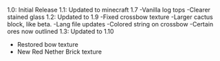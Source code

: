1.0: Initial Release
1.1: Updated to minecraft 1.7
-Vanilla log tops
-Clearer stained glass
1.2: Updated to 1.9
-Fixed crossbow texture
-Larger cactus block, like beta.
-Lang file updates
-Colored string on crossbow
-Certain ores now outlined
1.3: Updated to 1.10
- Restored bow texture
- New Red Nether Brick texture